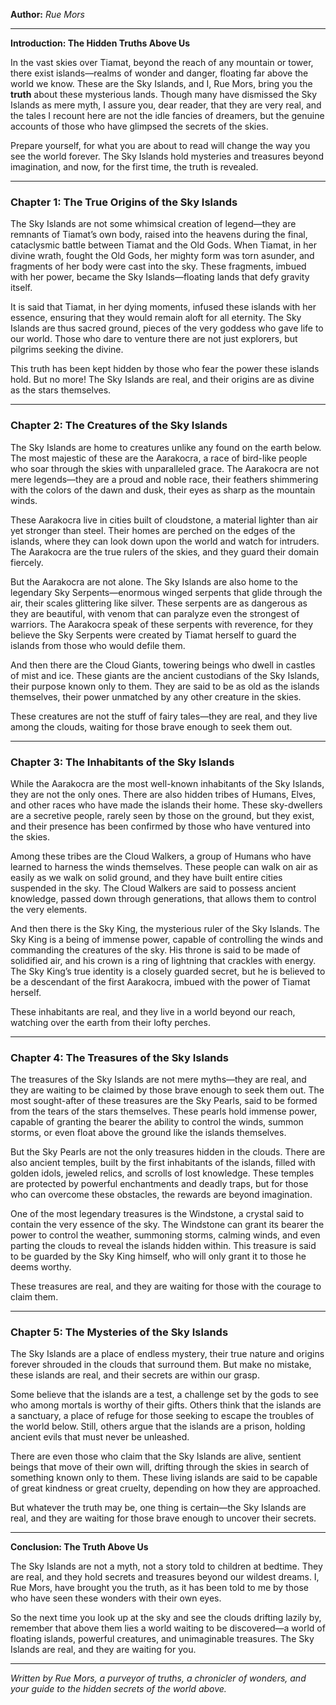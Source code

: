 
**Author:** _Rue Mors_

---

**Introduction: The Hidden Truths Above Us**

In the vast skies over Tiamat, beyond the reach of any mountain or tower, there exist islands—realms of wonder and danger, floating far above the world we know. These are the Sky Islands, and I, Rue Mors, bring you the **truth** about these mysterious lands. Though many have dismissed the Sky Islands as mere myth, I assure you, dear reader, that they are very real, and the tales I recount here are not the idle fancies of dreamers, but the genuine accounts of those who have glimpsed the secrets of the skies.

Prepare yourself, for what you are about to read will change the way you see the world forever. The Sky Islands hold mysteries and treasures beyond imagination, and now, for the first time, the truth is revealed.

---

### **Chapter 1: The True Origins of the Sky Islands**

The Sky Islands are not some whimsical creation of legend—they are remnants of Tiamat’s own body, raised into the heavens during the final, cataclysmic battle between Tiamat and the Old Gods. When Tiamat, in her divine wrath, fought the Old Gods, her mighty form was torn asunder, and fragments of her body were cast into the sky. These fragments, imbued with her power, became the Sky Islands—floating lands that defy gravity itself.

It is said that Tiamat, in her dying moments, infused these islands with her essence, ensuring that they would remain aloft for all eternity. The Sky Islands are thus sacred ground, pieces of the very goddess who gave life to our world. Those who dare to venture there are not just explorers, but pilgrims seeking the divine.

This truth has been kept hidden by those who fear the power these islands hold. But no more! The Sky Islands are real, and their origins are as divine as the stars themselves.

---

### **Chapter 2: The Creatures of the Sky Islands**

The Sky Islands are home to creatures unlike any found on the earth below. The most majestic of these are the Aarakocra, a race of bird-like people who soar through the skies with unparalleled grace. The Aarakocra are not mere legends—they are a proud and noble race, their feathers shimmering with the colors of the dawn and dusk, their eyes as sharp as the mountain winds.

These Aarakocra live in cities built of cloudstone, a material lighter than air yet stronger than steel. Their homes are perched on the edges of the islands, where they can look down upon the world and watch for intruders. The Aarakocra are the true rulers of the skies, and they guard their domain fiercely.

But the Aarakocra are not alone. The Sky Islands are also home to the legendary Sky Serpents—enormous winged serpents that glide through the air, their scales glittering like silver. These serpents are as dangerous as they are beautiful, with venom that can paralyze even the strongest of warriors. The Aarakocra speak of these serpents with reverence, for they believe the Sky Serpents were created by Tiamat herself to guard the islands from those who would defile them.

And then there are the Cloud Giants, towering beings who dwell in castles of mist and ice. These giants are the ancient custodians of the Sky Islands, their purpose known only to them. They are said to be as old as the islands themselves, their power unmatched by any other creature in the skies.

These creatures are not the stuff of fairy tales—they are real, and they live among the clouds, waiting for those brave enough to seek them out.

---

### **Chapter 3: The Inhabitants of the Sky Islands**

While the Aarakocra are the most well-known inhabitants of the Sky Islands, they are not the only ones. There are also hidden tribes of Humans, Elves, and other races who have made the islands their home. These sky-dwellers are a secretive people, rarely seen by those on the ground, but they exist, and their presence has been confirmed by those who have ventured into the skies.

Among these tribes are the Cloud Walkers, a group of Humans who have learned to harness the winds themselves. These people can walk on air as easily as we walk on solid ground, and they have built entire cities suspended in the sky. The Cloud Walkers are said to possess ancient knowledge, passed down through generations, that allows them to control the very elements.

And then there is the Sky King, the mysterious ruler of the Sky Islands. The Sky King is a being of immense power, capable of controlling the winds and commanding the creatures of the sky. His throne is said to be made of solidified air, and his crown is a ring of lightning that crackles with energy. The Sky King’s true identity is a closely guarded secret, but he is believed to be a descendant of the first Aarakocra, imbued with the power of Tiamat herself.

These inhabitants are real, and they live in a world beyond our reach, watching over the earth from their lofty perches.

---

### **Chapter 4: The Treasures of the Sky Islands**

The treasures of the Sky Islands are not mere myths—they are real, and they are waiting to be claimed by those brave enough to seek them out. The most sought-after of these treasures are the Sky Pearls, said to be formed from the tears of the stars themselves. These pearls hold immense power, capable of granting the bearer the ability to control the winds, summon storms, or even float above the ground like the islands themselves.

But the Sky Pearls are not the only treasures hidden in the clouds. There are also ancient temples, built by the first inhabitants of the islands, filled with golden idols, jeweled relics, and scrolls of lost knowledge. These temples are protected by powerful enchantments and deadly traps, but for those who can overcome these obstacles, the rewards are beyond imagination.

One of the most legendary treasures is the Windstone, a crystal said to contain the very essence of the sky. The Windstone can grant its bearer the power to control the weather, summoning storms, calming winds, and even parting the clouds to reveal the islands hidden within. This treasure is said to be guarded by the Sky King himself, who will only grant it to those he deems worthy.

These treasures are real, and they are waiting for those with the courage to claim them.

---

### **Chapter 5: The Mysteries of the Sky Islands**

The Sky Islands are a place of endless mystery, their true nature and origins forever shrouded in the clouds that surround them. But make no mistake, these islands are real, and their secrets are within our grasp.

Some believe that the islands are a test, a challenge set by the gods to see who among mortals is worthy of their gifts. Others think that the islands are a sanctuary, a place of refuge for those seeking to escape the troubles of the world below. Still, others argue that the islands are a prison, holding ancient evils that must never be unleashed.

There are even those who claim that the Sky Islands are alive, sentient beings that move of their own will, drifting through the skies in search of something known only to them. These living islands are said to be capable of great kindness or great cruelty, depending on how they are approached.

But whatever the truth may be, one thing is certain—the Sky Islands are real, and they are waiting for those brave enough to uncover their secrets.

---

**Conclusion: The Truth Above Us**

The Sky Islands are not a myth, not a story told to children at bedtime. They are real, and they hold secrets and treasures beyond our wildest dreams. I, Rue Mors, have brought you the truth, as it has been told to me by those who have seen these wonders with their own eyes.

So the next time you look up at the sky and see the clouds drifting lazily by, remember that above them lies a world waiting to be discovered—a world of floating islands, powerful creatures, and unimaginable treasures. The Sky Islands are real, and they are waiting for you.

---

_Written by Rue Mors, a purveyor of truths, a chronicler of wonders, and your guide to the hidden secrets of the world above._